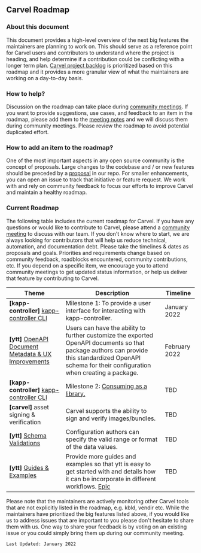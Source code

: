 ## Carvel Roadmap

### About this document
This document provides a high-level overview of the next big features the maintainers are planning to work on. This should serve as a reference point for Carvel users and contributors to understand where the project is heading, and help determine if a contribution could be conflicting with a longer term plan. [Carvel project backlog](https://app.zenhub.com/workspaces/carvel-backlog-6013063a24147d0011410709/) is prioritized based on this roadmap and it provides a more granular view of what the maintainers are working on a day-to-day basis.  

### How to help?
Discussion on the roadmap can take place during [community meetings](https://carvel.dev/community/). If you want to provide suggestions, use cases, and feedback to an item in the roadmap, please add them to the [meeting notes](https://hackmd.io/F7g3RT2hR3OcIh-Iznk2hw) and we will discuss them during community meetings. Please review the roadmap to avoid potential duplicated effort.

### How to add an item to the roadmap?
One of the most important aspects in any open source community is the concept of proposals. Large changes to the codebase and / or new features should be preceded by a [proposal](https://github.com/vmware-tanzu/carvel-community/tree/develop/proposals) in our repo.
For smaller enhancements, you can open an issue to track that initiative or feature request.
We work with and rely on community feedback to focus our efforts to improve Carvel and maintain a healthy roadmap.

### Current Roadmap
The following table includes the current roadmap for Carvel. If you have any questions or would like to contribute to Carvel, please attend a [community meeting](https://carvel.dev/community/) to discuss with our team. If you don't know where to start, we are always looking for contributors that will help us reduce technical, automation, and documentation debt.
Please take the timelines & dates as proposals and goals. Priorities and requirements change based on community feedback, roadblocks encountered, community contributions, etc. If you depend on a specific item, we encourage you to attend community meetings to get updated status information, or help us deliver that feature by contributing to Carvel.

|Theme|Description|Timeline|
|---|---|---|
|**[kapp-controller]** [kapp-controller CLI](https://github.com/vmware-tanzu/carvel-kapp-controller/issues/412) | Milestone 1: To provide a user interface for interacting with kapp-controller. |January 2022|
|**[ytt]** [OpenAPI Document Metadata & UX Improvements](https://app.zenhub.com/workspaces/carvel-backlog-6013063a24147d0011410709/issues/vmware-tanzu/carvel-ytt/512) | Users can have the ability to further customize the exported OpenAPI documents so that package authors can provide this standardized OpenAPI schema for their configuration when creating a package. | February 2022 |
|**[kapp-controller]** [kapp-controller CLI](https://github.com/vmware-tanzu/carvel-kapp-controller/issues/412) | Milestone 2: [Consuming as a library.](https://github.com/vmware-tanzu/carvel-kapp-controller/issues/412) |TBD|
|**[carvel]** asset signing & verification | Carvel supports the ability to sign and verify images/bundles. |TBD|
|**[ytt]** [Schema Validations](https://hackmd.io/pODV3wzbT56MbQTxbQOOKQ#Part-7-Validating-Documents)|Configuration authors can specify the valid range or format of the data values. |TBD|
|**[ytt]** [Guides & Examples](https://github.com/vmware-tanzu/carvel-ytt/issues/314) | Provide more guides and examples so that ytt is easy to get started with and details how it can be incorporate in different workflows. [Epic](https://app.zenhub.com/workspaces/carvel-backlog-6013063a24147d0011410709/board?epics=173207060_314&filterLogic=any&repos=173207060) | TBD |

Please note that the maintainers are actively monitoring other Carvel tools that are not explicitly listed in the roadmap, e.g. kbld, vendir etc. While the maintainers have prioritized the big features listed above, if you would like us to address issues that are important to you please don't hesitate to share them with us. One way to share your feedback is by voting on an existing issue or you could simply bring them up during our community meeting.

`Last Updated: January 2022`
